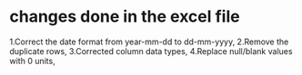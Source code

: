 # changes done in the excel file
1.Correct the date format from year-mm-dd to dd-mm-yyyy,
2.Remove the duplicate rows,
3.Corrected column data types,
4.Replace null/blank values with 0 units,
